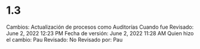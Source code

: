 # 1.3

Cambios: Actualización de procesos como Auditorías
Cuando fue Revisado: June 2, 2022 12:23 PM
Fecha de  versión: June 2, 2022 11:28 AM
Quien hizo el cambio: Pau
Revisado: No
Revisado por: Pau